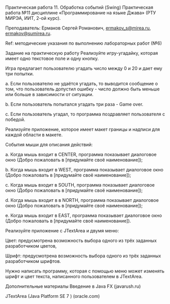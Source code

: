 Практическая работа 11. Обработка событий (Swing)
Практическая работа №11 дисциплине «Программирование на языке Джава» (РТУ МИРЭА, ИИТ, 2-ой курс).

Преподаватель: Ермаков Сергей Романович, ermakov_s@mirea.ru, ermakov@sumirea.ru.

Ref: методические указания по выполнению лабораторных работ (№6)

Задание на практическую работу
Реализуйте игру-угадайку, которая имеет одно текстовое поле и одну кнопку.

Игра предлагает пользователю угадать число между 0 и 20 и дает ему три попытки.

a. Если пользователю не удаётся угадать, то выводится сообщение о том, что пользователь допустил ошибку - число должно быть меньше или больше в зависимости от ситуации.

b. Если пользователь попытался угадать три раза - Game over.

c. Если пользователь угадал, то программа поздравляет пользователя с победой.

Реализуйте приложение, которое имеет макет границы и надписи для каждой области в макете.

События мыши для описания действий:

a. Когда мышь входит в CENTER, программа показывает диалоговое окно (Добро пожаловать в [придумайте своё наименование]);

b. Когда мышь входит в WEST, программа показывает диалоговое окно (Добро пожаловать в [придумайте своё наименование]);

c. Когда мышь входит в SOUTH, программа показывает диалоговое окно (Добро пожаловать в [придумайте своё наименование]);

d. Когда мышь входит в в NORTH, программа показывает диалоговое окно (Добро пожаловать в [придумайте своё наименование]);

e. Когда мышь входит в EAST, программа показывает диалоговое окно (Добро пожаловать в [придумайте своё наименование]).

Реализуйте приложение с JTextArea и двумя меню:

Цвет: предусмотрена возможность выбора одного из трёх заданных разработчиком цветов,

Шрифт: предусмотрена возможность выбора одного из трёх заданных разработчиком шрифтов.

Нужно написать программу, которая с помощью меню может изменять шрифт и цвет текста, написанного пользователем в JTextArea.

Дополнительные материалы
Введение в Java FX (javarush.ru)

JTextArea (Java Platform SE 7 ) (oracle.com)
